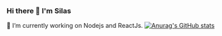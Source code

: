 ### Hi there 👋 I'm Silas
🔭 I’m currently working on Nodejs and ReactJs. 
[![Anurag's GitHub stats](https://github-readme-stats.vercel.app/api?username=silogecho97)](https://github.com/silogecho97/github-readme-stats)
<!--
**SiloGecho97/SiloGecho97** is a ✨ _special_ ✨ repository because its `README.md` (this file) appears on your GitHub profile.

Here are some ideas to get you started:

-  ...
- 🌱 I’m currently learning ...
- 👯 I’m looking to collaborate on ...
- 🤔 I’m looking for help with ...
- 💬 Ask me about ...
- 📫 How to reach me: ...
- 😄 Pronouns: ...
- ⚡ Fun fact: ...
-->

